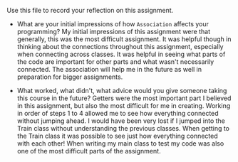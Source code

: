 Use this file to record your reflection on this assignment.

- What are your initial impressions of how `Association` affects your programming?
My initial impressions of this assignment were that generally, this was the most difficult assignment. It was helpful though in thinking about the connections throughout this assignment, especially when connecting across classes. It was helpful in seeing what parts of the code are important for other parts and what wasn't necessarily connected. The association will help me in the future as well in preparation for bigger assignments. 

- What worked, what didn't, what advice would you give someone taking this course in the future?
Getters were the most important part I believed in this assignment, but also the most difficult for me in creating. Working in order of steps 1 to 4 allowed me to see how everything connected without jumping ahead. I would have been very lost if I jumped into the Train class without understanding the previous classes. When getting to the Train class it was possible to see just how everything connected with each other! When writing my main class to test my code was also one of the most difficult parts of the assignment. 
